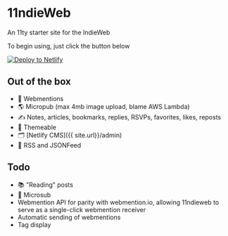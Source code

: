 # 11ndieWeb

An 11ty starter site for the IndieWeb

To begin using, just click the button below

[![Deploy to Netlify](https://www.netlify.com/img/deploy/button.svg)](https://app.netlify.com/start/deploy?repository=https://github.com/rockorager/11ndieWeb)

## Out of the box

- 🚀 Webmentions
- 🌎 Micropub (max 4mb image upload, blame AWS Lambda)
- ✍️ Notes, articles, bookmarks, replies, RSVPs, favorites, likes, reposts
- 🎨 Themeable
- 🗂 [Netlify CMS]({{ site.url}}/admin)
- 📡 RSS and JSONFeed

## Todo
- 📚 "Reading" posts
- 📡 Microsub
- Webmention API for parity with webmention.io, allowing 11ndieweb to serve as a single-click webmention receiver
- Automatic sending of webmentions
- Tag display
